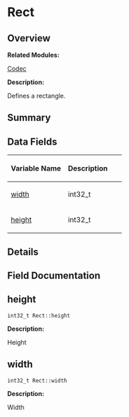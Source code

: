 # Rect<a name="ZH-CN_TOPIC_0000001055198166"></a>

## **Overview**<a name="section1364552283093536"></a>

**Related Modules:**

[Codec](Codec.md)

**Description:**

Defines a rectangle. 

## **Summary**<a name="section187520693093536"></a>

## Data Fields<a name="pub-attribs"></a>

<a name="table840255459093536"></a>
<table><thead align="left"><tr id="row745042835093536"><th class="cellrowborder" valign="top" width="50%" id="mcps1.1.3.1.1"><p id="p368989332093536"><a name="p368989332093536"></a><a name="p368989332093536"></a>Variable Name</p>
</th>
<th class="cellrowborder" valign="top" width="50%" id="mcps1.1.3.1.2"><p id="p1736679911093536"><a name="p1736679911093536"></a><a name="p1736679911093536"></a>Description</p>
</th>
</tr>
</thead>
<tbody><tr id="row923255901093536"><td class="cellrowborder" valign="top" width="50%" headers="mcps1.1.3.1.1 "><p id="p1025786033093536"><a name="p1025786033093536"></a><a name="p1025786033093536"></a><a href="Rect.md#aa564ffd1e8afed173a43f6fa3afb0fdf">width</a></p>
</td>
<td class="cellrowborder" valign="top" width="50%" headers="mcps1.1.3.1.2 "><p id="p1211303581093536"><a name="p1211303581093536"></a><a name="p1211303581093536"></a>int32_t&nbsp;</p>
</td>
</tr>
<tr id="row564156597093536"><td class="cellrowborder" valign="top" width="50%" headers="mcps1.1.3.1.1 "><p id="p1240129181093536"><a name="p1240129181093536"></a><a name="p1240129181093536"></a><a href="Rect.md#a27dedef86b1b4b80875a7550ba86bf96">height</a></p>
</td>
<td class="cellrowborder" valign="top" width="50%" headers="mcps1.1.3.1.2 "><p id="p228762321093536"><a name="p228762321093536"></a><a name="p228762321093536"></a>int32_t&nbsp;</p>
</td>
</tr>
</tbody>
</table>

## **Details**<a name="section446215377093536"></a>

## **Field Documentation**<a name="section805637848093536"></a>

## height<a name="a27dedef86b1b4b80875a7550ba86bf96"></a>

```
int32_t Rect::height
```

 **Description:**

Height 

## width<a name="aa564ffd1e8afed173a43f6fa3afb0fdf"></a>

```
int32_t Rect::width
```

 **Description:**

Width 

